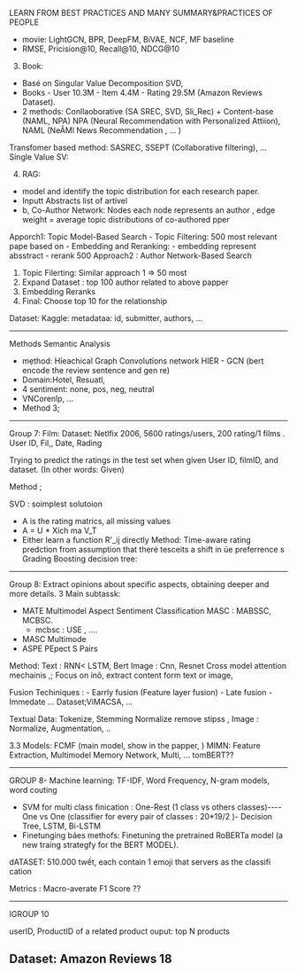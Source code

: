 LEARN FROM BEST PRACTICES AND MANY SUMMARY&PRACTICES OF PEOPLE 

- movie: LightGCN, BPR, DeepFM, BiVAE, NCF, MF baseline 
- RMSE, Pricision@10, Recall@10, NDCG@10

3. Book: 
- Basé on Singular Value Decomposition SVD, 
- Books - User 10.3M - Item 4.4M - Rating 29.5M (Amazon Reviews Dataset). 
- 2 methods: Conllaoborative (SA SREC, SVD, Sli_Rec) + Content-base (NAML, NPA)
NPA (Neural Recommendation with Personalized Attiion), 
NAML (NeÂMl News Recommendation , ... )

Transfomer based method: SASREC, SSEPT (Collaborative filtering), ... 
Single Value SV: 


4. RAG: 
- model and identify the topic distribution for each research paper. 
- Inputt Abstracts list of artivel 
- b, Co-Author Network: Nodes each node represents an author , edge weight = average topic distributions of co-authored pper 

Apporch1: Topic Model-Based Search 
	- Topic Filtering: 500 most relevant pape based on
	- Embedding and Reranking: 
		- embedding represent absstract 
		- rerank 500
Approach2 : Author Network-Based Search 
1. Topic Filerting: Similar approach 1 => 50 most 
2. Expand Dataset : top 100 author related to above papper 
3. Embedding Reranks 
4. Final: Choose top 10 for the relationship 

Dataset: Kaggle: metadataa: id, submitter, authors, ... 



-------------------------------------

Methods Semantic Analysis 
- mẹthod: Hỉeachical Graph Convolutions network HIER - GCN (bert encode the review sentence and gen re)
- Domain:Hotel, Resuatl, 
- 4 sentiment: none, pos, neg, neutral
- VNCorenlp, ... 
- Method 3; 

-----------------

Group 7: Film: 
Dataset: Netlfix 2006, 5600 ratings/users, 200 rating/1 films . 
User ID, Fil,, Date, Rading 

Trying to predict the ratings in the test set when given User ID, filmID, and dataset. 
(In other words: Given)

Method ; 

SVD : soimplest solutoion 

- A is the rating matrics, all missing values 
- A = U * Xích ma V_T 
- Either learn a function R'_ij directly 
Method: Time-aware rating predction from assumption that theré tesceits a shift in ủe preferrence s
Grading Boosting decision tree: 


--------------------------------
Group 8: Extract opinions about specific aspects, obtaining deeper and more details. 
3 Main subtassk: 
- MATE Multimodel Aspect Sentiment Classification MASC : MABSSC, MCBSC. 
	- mcbsc : USE , ....
- MASC Multimode 
- ASPE PEpect S Pairs

Method: Text : RNN< LSTM, Bert 
Image : Cnn, Resnet 
Cross model attention mechainis ,; Focus on inô, extract content form text or image, 

Fusion Techiniques : 
	-  Earrly fusion (Feature layer fusion) - Late fusion - Immedate ... 
Dataset;ViMACSA, ... 

Textual Data: Tokenize, Stemming Normalize remove stipss , Image : Normalize, Augmentation, .. 


3.3 Models: FCMF (main model, show in the papper, ) 
MIMN: Feature Extraction, Multimodel Memory Network, Multi, ... 
tomBERT?? 

-------------------

GROUP 8-
Machine learning: TF-IDF, Word Frequency, N-gram models, word couting 

- SVM for multi class finication : One-Rest  (1 class vs others classes)---- One vs One (classifier for every pair of classes : 20*19/2
)- Decision Tree, LSTM, Bi-LSTM
- Finetunging báes methofs: Finetuning the pretrained RoBERTa model (a new traing strategfy for the BERT MODEL). 

dATASET: 510.000 twết, each contain 1 emoji that servers as the classifi cation 

Metrics : Macro-averate F1 Score ??



-----------------

IGROUP 10

userID, ProductID of a related product 
ouput: top N products 

Dataset: Amazon Reviews 18
- 